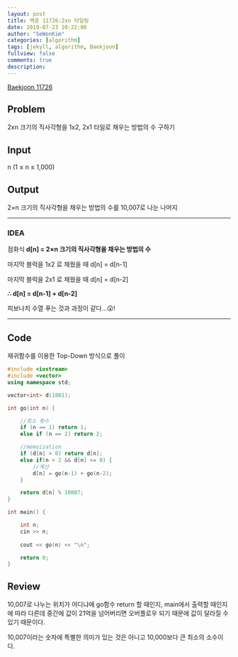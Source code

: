 ```yaml
---
layout: post
title: 백준 11726:2xn 타일링
date: 2019-07-23 10:22:00
author: "SeWonKim"
categories: [algorithm]
tags: [jekyll, algorithm, Baekjoon]
fullview: false
comments: true
description: 
---
```


[Baekjoon 11726](https://www.acmicpc.net/problem/11726)

## Problem
  2xn 크기의 직사각형을 1x2, 2x1 타일로 채우는 방법의 수 구하기

## Input
  n (1 ≤ n ≤ 1,000)
    
## Output
  2×n 크기의 직사각형을 채우는 방법의 수를 10,007로 나눈 나머지

---


### IDEA
  점화식 **d[n] = 2×n 크기의 직사각형을 채우는 방법의 수**
  
  마지막 블럭을 1x2 로 채웠을 때 d[n] = d[n-1]
  
  마지막 블럭을 2x1 로 채웠을 때 d[n] = d[n-2]
  
  **∴ d[n] = d[n-1] + d[n-2]**
  
  피보나치 수열 푸는 것과 과정이 같다...😲!
  
---


## Code
재귀함수를 이용한 Top-Down 방식으로 풀이
```cpp
#include <iostream>
#include <vector>
using namespace std;

vector<int> d(1001);

int go(int n) {

	//최소 횟수
	if (n == 1) return 1;
	else if (n == 2) return 2;

	//memoization
	if (d[n] > 0) return d[n];
	else if(n > 2 && d[n] <= 0) {
		//계산
		d[n] = go(n-1) + go(n-2);
	}

	return d[n] % 10007;
}

int main() {

	int n;
	cin >> n;
	
	cout << go(n) << "\n";

	return 0;
}
```


## Review
10,007로 나누는 위치가 어디냐에 go함수 return 할 때인지, main에서 출력할 때인지에 따라 다른데 
중간에 값이 21억을 넘어버리면 오버플로우 되기 때문에 값이 달라질 수 있기 때문이다.

10,007이라는 숫자에 특별한 의미가 있는 것은 아니고 10,000보다 큰 최소의 소수이다.
